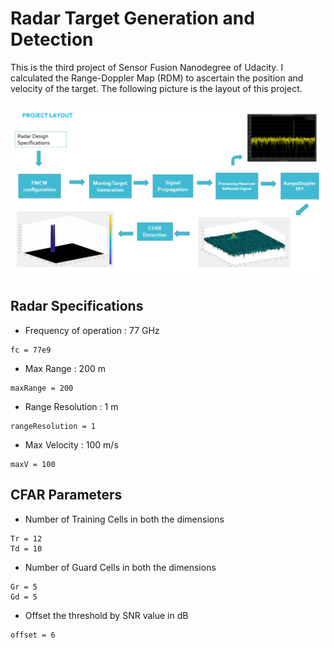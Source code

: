 # Radar Target Generation and Detection

This is the third project of Sensor Fusion Nanodegree of Udacity. I calculated the Range-Doppler Map (RDM) to ascertain the position and velocity of the target. The following picture is the layout of this project.

<img src="https://github.com/CuteJui/Radar_Target_Generation_and_Detection/blob/main/readme_resource/layout.png" width="800">

## Radar Specifications
- Frequency of operation : 77 GHz
```
fc = 77e9 
```
- Max Range : 200 m
```
maxRange = 200
```
- Range Resolution : 1 m
```
rangeResolution = 1
```
- Max Velocity : 100 m/s 
```
maxV = 100
```

## CFAR Parameters
- Number of Training Cells in both the dimensions
```
Tr = 12
Td = 10
```
- Number of Guard Cells in both the dimensions
```
Gr = 5
Gd = 5
```
- Offset the threshold by SNR value in dB
```
offset = 6
```
